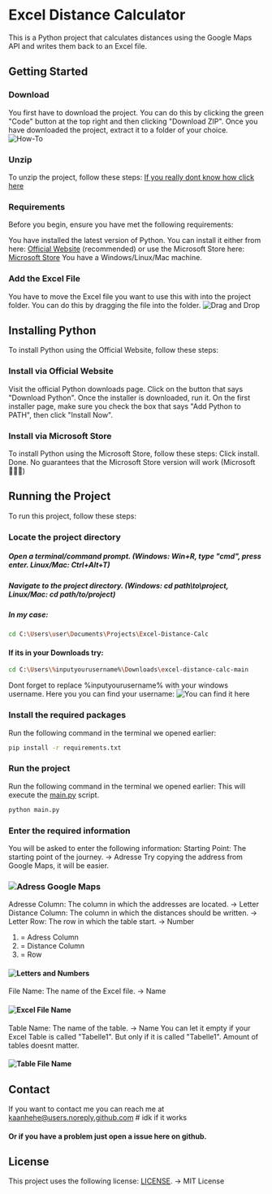 # Excel Distance Calculator
This is a Python project that calculates distances using the Google Maps API and writes them back to an Excel file.

## Getting Started

### Download
You first have to download the project. You can do this by clicking the green "Code" button at the top right and then clicking "Download ZIP". Once you have downloaded the project, extract it to a folder of your choice.
![How-To](image-1.png)

### Unzip
To unzip the project, follow these steps:
[If you really dont know how click here](https://www.youtube.com/watch?v=XAFwU2BQwHE)
### Requirements
Before you begin, ensure you have met the following requirements:

You have installed the latest version of Python. You can install it either from here: [Official Website](https://www.python.org/downloads/) (recommended) or use the Microsoft Store here: [Microsoft Store](https://www.microsoft.com/en-us/p/python-39/9p7qfqmjrfp7?activetab=pivot:overviewtab)
You have a Windows/Linux/Mac machine.

### Add the Excel File
You have to move the Excel file you want to use this with into the project folder. You can do this by dragging the file into the folder.
![Drag and Drop](image-6.png)

## Installing Python
To install Python using the Official Website, follow these steps:

### Install via Official Website
Visit the official Python downloads page.
Click on the button that says "Download Python".
Once the installer is downloaded, run it. On the first installer page, make sure you check the box that says "Add Python to PATH", then click "Install Now".

### Install via Microsoft Store
To install Python using the Microsoft Store, follow these steps:
Click install.
Done.
No guarantees that the Microsoft Store version will work (Microsoft 🤷🏿‍♂️)

## Running the Project
To run this project, follow these steps:

### Locate the project directory
##### Open a terminal/command prompt. (Windows: Win+R, type "cmd", press enter. Linux/Mac: Ctrl+Alt+T)
##### Navigate to the project directory. (Windows: cd path\to\project, Linux/Mac: cd path/to/project)
##### In my case:
```bash
cd C:\Users\user\Documents\Projects\Excel-Distance-Calc
```
#### If its in your Downloads try:
```bash
cd C:\Users\%inputyourusername%\Downloads\excel-distance-calc-main
```
Dont forget to replace %inputyourusername% with your windows username.
Here you you can find your username:
![You can find it here](image.png)

### Install the required packages
Run the following command in the terminal we opened earlier:
```bash
pip install -r requirements.txt
```

### Run the project
Run the following command in the terminal we opened earlier:
This will execute the [main.py](main.py) script.
```bash
python main.py
```

### Enter the required information
You will be asked to enter the following information:
Starting Point: The starting point of the journey. -> Adresse
Try copying the address from Google Maps, it will be easier.
### ![Adress Google Maps](image-2.png)
Adresse Column: The column in which the addresses are located. -> Letter
Distance Column: The column in which the distances should be written. -> Letter
Row: The row in which the table start. -> Number
1. = Adress Column
2. = Distance Column
3. = Row
#### ![Letters and Numbers](image-3.png)
File Name: The name of the Excel file. -> Name
#### ![Excel File Name](image-4.png)
Table Name: The name of the table. -> Name
You can let it empty if your Excel Table is called "Tabelle1". But only if it is called "Tabelle1". Amount of tables doesnt matter.
#### ![Table File Name](image-5.png)



## Contact
If you want to contact me you can reach me at kaanhehe@users.noreply.github.com # idk if it works
#### Or if you have a problem just open a issue here on github.

## License
This project uses the following license: [LICENSE](LICENSE). -> MIT License